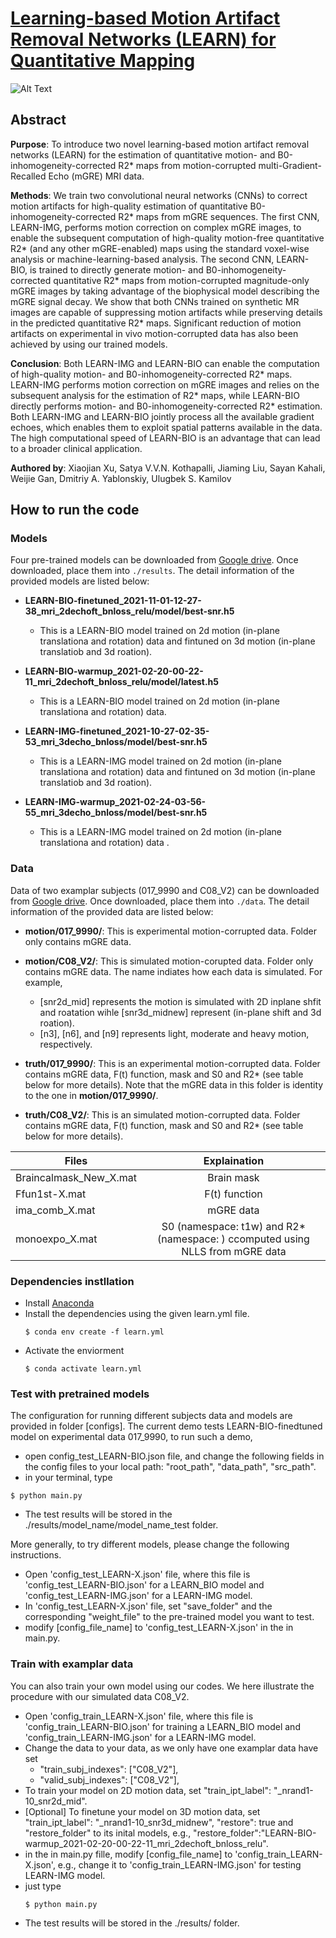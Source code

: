 # [Learning-based Motion Artifact Removal Networks (LEARN) for Quantitative  Mapping](https://arxiv.org/pdf/2109.01622.pdf)

<!---
[![Watch the video](https://github.com/xuxiaojian/2022-MRM-LEARN/blob/main/examples/gif.gif)](https://youtu.be/2DVl2lS-dbU)
-->

![Alt Text](https://github.com/xuxiaojian/2022-MRM-LEARN/blob/main/examples/gif.gif)







## Abstract

**Purpose**: To introduce two novel learning-based motion artifact removal networks (LEARN) for the estimation of quantitative motion- and B0-inhomogeneity-corrected R2* maps from motion-corrupted multi-Gradient-Recalled Echo (mGRE) MRI data.

**Methods**: We train two convolutional neural networks (CNNs) to correct motion artifacts for high-quality estimation of quantitative B0-inhomogeneity-corrected R2* maps from mGRE sequences. The first CNN, LEARN-IMG, performs motion correction on complex mGRE images, to enable the subsequent computation of high-quality motion-free quantitative R2* (and any other mGRE-enabled) maps using the standard voxel-wise analysis or machine-learning-based analysis. The second CNN, LEARN-BIO, is trained to directly generate motion- and B0-inhomogeneity-corrected quantitative R2* maps from motion-corrupted magnitude-only mGRE images by taking advantage of the biophysical model describing the mGRE signal decay. We show that both CNNs trained on synthetic MR images are capable of suppressing motion artifacts while preserving details in the predicted quantitative R2* maps. Significant reduction of motion artifacts on experimental in vivo motion-corrupted data has also been achieved by using our trained models.

**Conclusion**: Both LEARN-IMG and LEARN-BIO can enable the computation of high-quality motion- and B0-inhomogeneity-corrected R2* maps. LEARN-IMG performs motion correction on mGRE images and relies on the subsequent analysis for the estimation of R2* maps, while LEARN-BIO directly performs motion- and B0-inhomogeneity-corrected R2* estimation. Both LEARN-IMG and LEARN-BIO jointly process all the available gradient echoes, which enables them to exploit spatial patterns available in the data. The high computational speed of LEARN-BIO is an advantage that can lead to a broader clinical application.

**Authored by**: Xiaojian Xu, Satya V.V.N. Kothapalli, Jiaming Liu, Sayan Kahali, Weijie Gan, Dmitriy A. Yablonskiy, Ulugbek S. Kamilov

## How to run the code

### Models

  Four pre-trained models can be downloaded from [Google drive](https://drive.google.com/drive/folders/1qqBGX0-cI-2Jck3tGnT1OjCkIuTTS-To?usp=sharing). Once downloaded, place them into `./results`. The detail information of the provided models are listed below:

  - **LEARN-BIO-finetuned_2021-11-01-12-27-38_mri_2dechoft_bnloss_relu/model/best-snr.h5**
    - This is a LEARN-BIO model trained on 2d motion (in-plane translationa and rotation) data and fintuned on 3d motion (in-plane translatiob and 3d roation).
  
  - **LEARN-BIO-warmup_2021-02-20-00-22-11_mri_2dechoft_bnloss_relu/model/latest.h5** 
    - This is a LEARN-BIO model trained on 2d motion (in-plane translationa and rotation) data.
  
  - **LEARN-IMG-finetuned_2021-10-27-02-35-53_mri_3decho_bnloss/model/best-snr.h5**
    - This is a LEARN-IMG model trained on 2d motion (in-plane translationa and rotation) data and fintuned on 3d motion (in-plane translatiob and 3d roation).
  
  - **LEARN-IMG-warmup_2021-02-24-03-56-55_mri_3decho_bnloss/model/best-snr.h5**
    - This is a LEARN-IMG model trained on 2d motion (in-plane translationa and rotation) data .

 

### Data
  Data of two examplar subjects (017_9990 and C08_V2) can be downloaded from [Google drive](https://drive.google.com/drive/folders/1qqBGX0-cI-2Jck3tGnT1OjCkIuTTS-To?usp=sharing). Once downloaded, place them into `./data`. The detail information of the provided data are listed below:
  - **motion/017_9990/**: This is experimental motion-corrupted data. Folder only contains mGRE data.
  - **motion/C08_V2/**: This is simulated motion-corupted data. Folder only contains mGRE data. The name indiates how each data is simulated. For example, 
    - [snr2d_mid] represents the motion is simulated with 2D inplane shfit and roatation wihle [snr3d_midnew] represent (in-plane shift and 3d roation). 
    - [n3], [n6], and [n9] represents light, moderate and heavy motion, respectively.
  
  - **truth/017_9990/**: This is an experimental motion-corrupted data. Folder contains mGRE data, F(t) function, mask and S0 and R2* (see table below for more details). Note that the mGRE data in this folder is identity to the one in **motion/017_9990/**. 
  - **truth/C08_V2/**: This is an simulated motion-corrupted data. Folder contains mGRE data, F(t) function, mask and S0 and R2* (see table below for more details).

  |Files|Explaination|
  |---|:--:|
  |Braincalmask_New_X.mat| Brain mask ||
  |Ffun1st-X.mat| F(t) function||
  |ima_comb_X.mat| mGRE data||
  |monoexpo_X.mat| S0 (namespace: t1w) and R2* (namespace: ) ccomputed using NLLS from mGRE data||


### Dependencies instllation
- Install [Anaconda](https://docs.conda.io/projects/conda/en/latest/user-guide/install/)
- Install the dependencies using the given learn.yml file.
  ```
  $ conda env create -f learn.yml
  ```
- Activate the enviorment
    ```
    $ conda activate learn.yml
    ```

### Test with pretrained models
The configuration for running different subjects data and models are provided in folder [configs]. The current demo tests LEARN-BIO-finedtuned model on experimental data 017_9990, to run such a demo, 
- open config_test_LEARN-BIO.json file, and change the following fields in the config files to your local path: "root_path", "data_path",  "src_path".
-  in your terminal, type
  ```
  $ python main.py
  ```
- The test results will be stored in the ./results/model_name/model_name_test folder.

More generally, to try different models, please change the following instructions. 
  - Open 'config_test_LEARN-X.json' file, where this file  is 'config_test_LEARN-BIO.json' for a LEARN_BIO model and 'config_test_LEARN-IMG.json' for a LEARN-IMG model.
  - In 'config_test_LEARN-X.json' file, set "save_folder" and the corresponding "weight_file" to the pre-trained model you want to test.
- modify [config_file_name] to 'config_test_LEARN-X.json' in the in main.py.

### Train with examplar data
You can also train your own model using our codes. We here illustrate the procedure with our simulated data C08_V2.
  - Open 'config_train_LEARN-X.json' file, where this file is 'config_train_LEARN-BIO.json' for training a LEARN_BIO model and 'config_train_LEARN-IMG.json' for a LEARN-IMG model.
  - Change the data to your data, as we only have one examplar data have set
      - "train_subj_indexes": ["C08_V2"],
      - "valid_subj_indexes": ["C08_V2"],
 - To train your model on 2D motion data, set "train_ipt_label": "_nrand1-10_snr2d_mid". 
 - [Optional] To finetune your model on 3D motion data, set "train_ipt_label": "_nrand1-10_snr3d_midnew", "restore": true and "restore_folder" to its inital models, e.g., "restore_folder":"LEARN-BIO-warmup_2021-02-20-00-22-11_mri_2dechoft_bnloss_relu".
 -  in the in main.py fille, modify [config_file_name] to 'config_train_LEARN-X.json', e.g., change it to 'config_train_LEARN-IMG.json' for testing LEARN-IMG model.
- just type
  ```
  $ python main.py
  ```
- The test results will be stored in the ./results/ folder.
